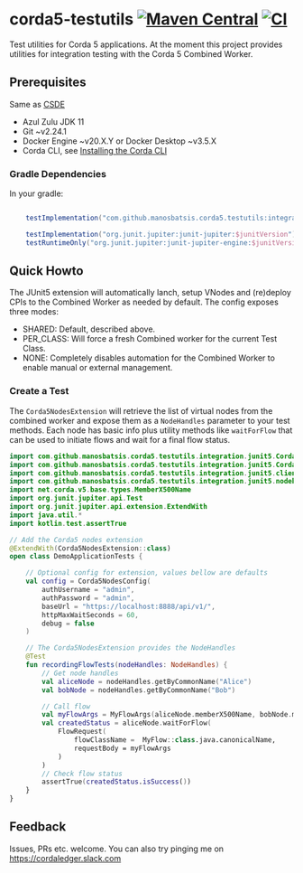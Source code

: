 # corda5-testutils [![Maven Central](https://img.shields.io/maven-central/v/com.github.manosbatsis.corda5.testutils/integration-junit5.svg)](https://repo1.maven.org/maven2/com/github/manosbatsis/corda5/testutils/integration-junit5/) [![CI](https://github.com/manosbatsis/corda5-testutils/actions/workflows/gradle.yml/badge.svg)](https://github.com/manosbatsis/corda5-testutils/actions/workflows/gradle.yml)

Test utilities for Corda 5 applications.
At the moment this project provides utilities for integration testing with the Corda 5 Combined Worker.

## Prerequisites

Same as [CSDE](https://docs.r3.com/en/platform/corda/5.0/developing-applications/getting-started/prerequisites.html#software-prerequisites) 

- Azul Zulu JDK 11
- Git ~v2.24.1
- Docker Engine ~v20.X.Y or Docker Desktop ~v3.5.X
- Corda CLI, see [Installing the Corda CLI](https://docs.r3.com/en/platform/corda/5.0/developing-applications/tooling/installing-corda-cli.html)

### Gradle Dependencies

In your gradle:

```groovy

    testImplementation("com.github.manosbatsis.corda5.testutils:integration-junit5:1.0.0")

    testImplementation("org.junit.jupiter:junit-jupiter:$junitVersion")
    testRuntimeOnly("org.junit.jupiter:junit-jupiter-engine:$junitVersion")
```

## Quick Howto

The JUnit5 extension will automatically lanch, setup VNodes and (re)deploy CPIs 
to the Combined Worker as needed by default. The config exposes three modes:

- SHARED: Default, described above. 
- PER_CLASS: Will force a fresh Combined worker for the current Test Class.
- NONE: Completely disables automation for the Combined Worker to enable manual or external management.


### Create a Test

The `Corda5NodesExtension` will retrieve the list of virtual nodes from the combined worker 
and expose them as a `NodeHandles` parameter to your test methods. Each node has basic info plus 
utility methods like `waitForFlow` that can be used to initiate flows and wait for a final flow status.

```kotlin
import com.github.manosbatsis.corda5.testutils.integration.junit5.Corda5NodesConfig
import com.github.manosbatsis.corda5.testutils.integration.junit5.Corda5NodesExtension
import com.github.manosbatsis.corda5.testutils.integration.junit5.client.model.FlowRequest
import com.github.manosbatsis.corda5.testutils.integration.junit5.nodehandles.NodeHandles
import net.corda.v5.base.types.MemberX500Name
import org.junit.jupiter.api.Test
import org.junit.jupiter.api.extension.ExtendWith
import java.util.*
import kotlin.test.assertTrue

// Add the Corda5 nodes extension
@ExtendWith(Corda5NodesExtension::class)
open class DemoApplicationTests {

    // Optional config for extension, values bellow are defaults
    val config = Corda5NodesConfig(
        authUsername = "admin",
        authPassword = "admin",
        baseUrl = "https://localhost:8888/api/v1/",
        httpMaxWaitSeconds = 60,
        debug = false
    )

    // The Corda5NodesExtension provides the NodeHandles
    @Test
    fun recordingFlowTests(nodeHandles: NodeHandles) {
        // Get node handles
        val aliceNode = nodeHandles.getByCommonName("Alice")
        val bobNode = nodeHandles.getByCommonName("Bob")

        // Call flow
        val myFlowArgs = MyFlowArgs(aliceNode.memberX500Name, bobNode.memberX500Name)
        val createdStatus = aliceNode.waitForFlow(
            FlowRequest(
                flowClassName =  MyFlow::class.java.canonicalName,
                requestBody = myFlowArgs
            )
        )
        // Check flow status
        assertTrue(createdStatus.isSuccess())
    }
}
```

## Feedback

Issues, PRs etc. welcome. You can also try pinging me on https://cordaledger.slack.com